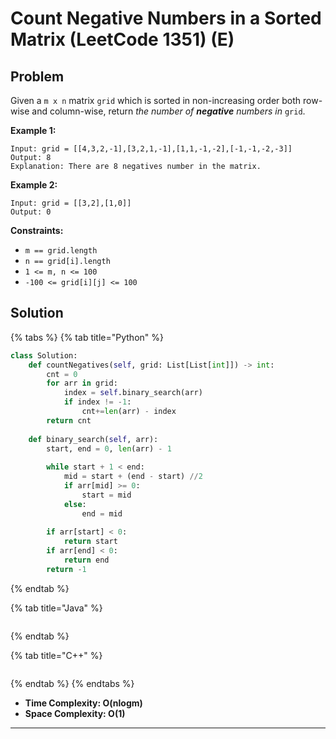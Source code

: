 # Count Negative Numbers in a Sorted Matrix (LeetCode 1351) (E)

## Problem

Given a `m x n` matrix `grid` which is sorted in non-increasing order both row-wise and column-wise, return _the number of **negative** numbers in_ `grid`.

&#x20;

**Example 1:**

```
Input: grid = [[4,3,2,-1],[3,2,1,-1],[1,1,-1,-2],[-1,-1,-2,-3]]
Output: 8
Explanation: There are 8 negatives number in the matrix.
```

**Example 2:**

```
Input: grid = [[3,2],[1,0]]
Output: 0
```

&#x20;

**Constraints:**

* `m == grid.length`
* `n == grid[i].length`
* `1 <= m, n <= 100`
* `-100 <= grid[i][j] <= 100`



## Solution&#x20;

{% tabs %}
{% tab title="Python" %}
```python
class Solution:
    def countNegatives(self, grid: List[List[int]]) -> int:
        cnt = 0
        for arr in grid:
            index = self.binary_search(arr)
            if index != -1:
                cnt+=len(arr) - index
        return cnt
    
    def binary_search(self, arr):
        start, end = 0, len(arr) - 1
        
        while start + 1 < end:
            mid = start + (end - start) //2
            if arr[mid] >= 0:
                start = mid
            else:
                end = mid
            
        if arr[start] < 0:
            return start
        if arr[end] < 0:
            return end
        return -1
```
{% endtab %}

{% tab title="Java" %}
```java
```
{% endtab %}

{% tab title="C++" %}
```cpp
```
{% endtab %}
{% endtabs %}

* **Time Complexity: O(nlogm)**
* **Space Complexity: O(1)**

****
